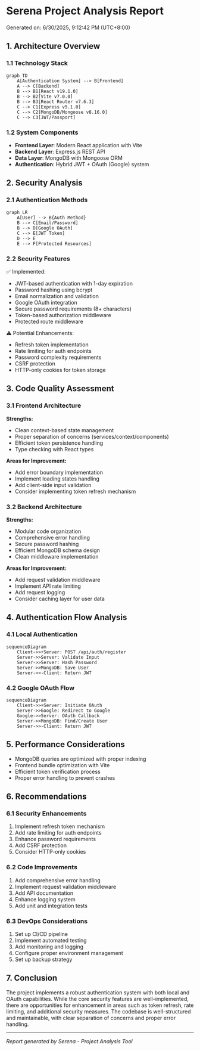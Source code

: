 # Serena Project Analysis Report
Generated on: 6/30/2025, 9:12:42 PM (UTC+8:00)

## 1. Architecture Overview

### 1.1 Technology Stack
```mermaid
graph TD
    A[Authentication System] --> B[Frontend]
    A --> C[Backend]
    B --> B1[React v19.1.0]
    B --> B2[Vite v7.0.0]
    B --> B3[React Router v7.6.3]
    C --> C1[Express v5.1.0]
    C --> C2[MongoDB/Mongoose v8.16.0]
    C --> C3[JWT/Passport]
```

### 1.2 System Components
- **Frontend Layer**: Modern React application with Vite
- **Backend Layer**: Express.js REST API
- **Data Layer**: MongoDB with Mongoose ORM
- **Authentication**: Hybrid JWT + OAuth (Google) system

## 2. Security Analysis

### 2.1 Authentication Methods
```mermaid
graph LR
    A[User] --> B{Auth Method}
    B --> C[Email/Password]
    B --> D[Google OAuth]
    C --> E[JWT Token]
    D --> E
    E --> F[Protected Resources]
```

### 2.2 Security Features
✅ Implemented:
- JWT-based authentication with 1-day expiration
- Password hashing using bcrypt
- Email normalization and validation
- Google OAuth integration
- Secure password requirements (8+ characters)
- Token-based authorization middleware
- Protected route middleware

⚠️ Potential Enhancements:
- Refresh token implementation
- Rate limiting for auth endpoints
- Password complexity requirements
- CSRF protection
- HTTP-only cookies for token storage

## 3. Code Quality Assessment

### 3.1 Frontend Architecture
**Strengths:**
- Clean context-based state management
- Proper separation of concerns (services/context/components)
- Efficient token persistence handling
- Type checking with React types

**Areas for Improvement:**
- Add error boundary implementation
- Implement loading states handling
- Add client-side input validation
- Consider implementing token refresh mechanism

### 3.2 Backend Architecture
**Strengths:**
- Modular code organization
- Comprehensive error handling
- Secure password hashing
- Efficient MongoDB schema design
- Clean middleware implementation

**Areas for Improvement:**
- Add request validation middleware
- Implement API rate limiting
- Add request logging
- Consider caching layer for user data

## 4. Authentication Flow Analysis

### 4.1 Local Authentication
```mermaid
sequenceDiagram
    Client->>+Server: POST /api/auth/register
    Server->>Server: Validate Input
    Server->>Server: Hash Password
    Server->>MongoDB: Save User
    Server->>-Client: Return JWT
```

### 4.2 Google OAuth Flow
```mermaid
sequenceDiagram
    Client->>+Server: Initiate OAuth
    Server->>Google: Redirect to Google
    Google->>Server: OAuth Callback
    Server->>MongoDB: Find/Create User
    Server->>-Client: Return JWT
```

## 5. Performance Considerations
- MongoDB queries are optimized with proper indexing
- Frontend bundle optimization with Vite
- Efficient token verification process
- Proper error handling to prevent crashes

## 6. Recommendations

### 6.1 Security Enhancements
1. Implement refresh token mechanism
2. Add rate limiting for auth endpoints
3. Enhance password requirements
4. Add CSRF protection
5. Consider HTTP-only cookies

### 6.2 Code Improvements
1. Add comprehensive error handling
2. Implement request validation middleware
3. Add API documentation
4. Enhance logging system
5. Add unit and integration tests

### 6.3 DevOps Considerations
1. Set up CI/CD pipeline
2. Implement automated testing
3. Add monitoring and logging
4. Configure proper environment management
5. Set up backup strategy

## 7. Conclusion
The project implements a robust authentication system with both local and OAuth capabilities. While the core security features are well-implemented, there are opportunities for enhancement in areas such as token refresh, rate limiting, and additional security measures. The codebase is well-structured and maintainable, with clear separation of concerns and proper error handling.

---
*Report generated by Serena - Project Analysis Tool*